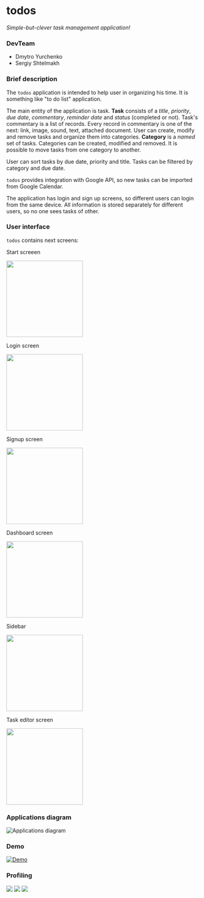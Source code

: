 # todos

*Simple-but-clever task management application!*

### DevTeam

- Dmytro Yurchenko
- Sergiy Shtelmakh  

### Brief description

The `todos` application is intended to help user in organizing his time. It is something like "to do list" application.

The main entity of the application is task. **Task** consists of a *title*, *priority*, *due date*, *commentary*, *reminder date* and *status* (completed or not). Task's commentary is a list of records. Every record in commentary is one of the next: link, image, sound, text, attached document. User can create, modify and remove tasks and organize them into categories. **Category** is a *named* set of tasks. Categories can be created, modified and removed. It is possible to move tasks from one category to another.

User can sort tasks by due date, priority and title. Tasks can be filtered by category and due date.

`todos` provides integration with Google API, so new tasks can be imported from Google Calendar.

The application has login and sign up screens, so different users can login from the same device. All information is stored separately for different users, so no one sees tasks of other.

### User interface

`todos` contains next screens:



Start screeen

<img src="https://github.com/metamaker/todos/blob/master/screenshots/Screenshot_2015-12-19-16-22-33.png" width="200">

Login screen

<img src="https://github.com/metamaker/todos/blob/master/screenshots/Screenshot_2015-12-19-16-22-12.png" width="200">

Signup screen

<img src="https://github.com/metamaker/todos/blob/master/screenshots/Screenshot_2015-12-19-16-26-08.png" width="200">

Dashboard screen

<img src="https://github.com/metamaker/todos/blob/master/screenshots/Screenshot_2015-12-19-16-24-48.png" width="200">

Sidebar

<img src="https://github.com/metamaker/todos/blob/master/screenshots/Screenshot_2015-12-19-16-25-34.png" width="200">

Task editor screen

<img src="https://github.com/metamaker/todos/blob/master/screenshots/Screenshot_2015-12-19-16-26-54.png" width="200">

### Applications diagram

      
![Applications diagram](https://github.com/metamaker/todos/blob/master/screenshots/Diagram.png "Applications diagram")

### Demo

     
[![Demo](http://i.grab.la/05c13-6f67b0e4-75e3-4993-b058-c4e4e1c478b2.png)](https://www.youtube.com/watch?v=jxAKdwKtg8o&feature=youtu.be)


### Profiling

<img src="http://i.grab.la/0610e-468b6c96-ac5b-4719-a3cc-6372c6d4440b.png">

<img src="http://i.grab.la/0610e-208b9d77-de37-4962-9251-1472cbb63b61.png">

<img src="http://i.grab.la/0610e-ca80f068-1d71-4211-8306-10c9cfabc1f4.png">
